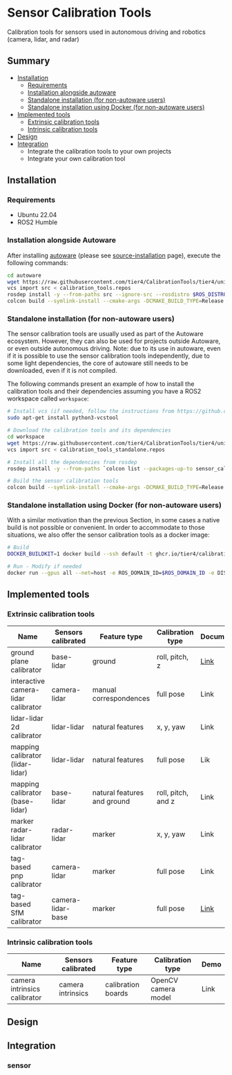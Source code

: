 # Sensor Calibration Tools

Calibration tools for sensors used in autonomous driving and robotics (camera, lidar, and radar)

## Summary

- [Installation](#installation)
  - [Requirements](#requirements)
  - [Installation alongside autoware](#installation-alongside-autoware)
  - [Standalone installation (for non-autoware users)](#standalone-installation-for-non-autoware-users)
  - [Standalone installation using Docker (for non-autoware users)](#standalone-installation-using-docker-for-non-autoware-users)
- [Implemented tools](#implemented-tools)
  - [Extrinsic calibration tools](#extrinsic-calibration-tools)
  - [Intrinsic calibration tools](#intrinsic-calibration-tools)
- [Design](#design)
- [Integration](#integration)
  - Integrate the calibration tools to your own projects
  - Integrate your own calibration tool

## Installation

### Requirements

- Ubuntu 22.04
- ROS2 Humble

### Installation alongside Autoware

After installing [autoware](https://github.com/tier4/autoware) (please see [source-installation](https://autowarefoundation.github.io/autoware-documentation/main/installation/autoware/source-installation/) page), execute the following commands:

```bash
cd autoware
wget https://raw.githubusercontent.com/tier4/CalibrationTools/tier4/universe/calibration_tools.repos
vcs import src < calibration_tools.repos
rosdep install -y --from-paths src --ignore-src --rosdistro $ROS_DISTRO
colcon build --symlink-install --cmake-args -DCMAKE_BUILD_TYPE=Release
```

### Standalone installation (for non-autoware users)

The sensor calibration tools are usually used as part of the Autoware ecosystem. However, they can also be used for projects outside Autoware, or even outside autonomous driving. Note: due to its use in autoware, even if it is possible to use the sensor calibration tools independently, due to some light dependencies, the core of autoware still needs to be downloaded, even if it is not compiled.

The following commands present an example of how to install the calibration tools and their dependencies assuming you have a ROS2 workspace called `workspace`:

```bash
# Install vcs (if needed, follow the instructions from https://github.com/dirk-thomas/vcstool)
sudo apt-get install python3-vcstool

# Download the calibration tools and its dependencies
cd workspace
wget https://raw.githubusercontent.com/tier4/CalibrationTools/tier4/universe/calibration_tools_standalone.repos
vcs import src < calibration_tools_standalone.repos

# Install all the dependencies from rosdep
rosdep install -y --from-paths `colcon list --packages-up-to sensor_calibration_tools -p` --ignore-src

# Build the sensor calibration tools
colcon build --symlink-install --cmake-args -DCMAKE_BUILD_TYPE=Release --packages-up-to sensor_calibration_tools
```

### Standalone installation using Docker (for non-autoware users)

With a similar motivation than the previous Section, in some cases a native build is not possible or convenient. In order to accommodate to those situations, we also offer the sensor calibration tools as a docker image:

```bash
# Build
DOCKER_BUILDKIT=1 docker build --ssh default -t ghcr.io/tier4/calibration-tools:2.0 -f docker/Dockerfile ..

# Run - Modify if needed
docker run --gpus all --net=host -e ROS_DOMAIN_ID=$ROS_DOMAIN_ID -e DISPLAY=$DISPLAY -v /tmp/.X11-unix:/tmp/.X11-unix --device=/dev/dri:/dev/dri -it ghcr.io/tier4/calibration-tools:2.0 /bin/bash
```

## Implemented tools

### Extrinsic calibration tools

| Name                                | Sensors calibrated | Feature type                | Calibration type   | Documentation                              | Tutorial                                           |
| ----------------------------------- | ------------------ | --------------------------- | ------------------ | ------------------------------------------ | -------------------------------------------------- |
| ground plane calibrator             | base-lidar         | ground                      | roll, pitch, z     | [Link](ground_plane_calibrator/README.md)  | Link                                               |
| interactive camera-lidar calibrator | camera-lidar       | manual correspondences      | full pose          | Link                                       | Link                                               |
| lidar-lidar 2d calibrator           | lidar-lidar        | natural features            | x, y, yaw          | Link                                       | Link                                               |
| mapping calibrator (lidar-lidar)    | lidar-lidar        | natural features            | full pose          | Lik                                        | Link                                               |
| mapping calibrator (base-lidar)     | base-lidar         | natural features and ground | roll, pitch, and z | Link                                       | Link                                               |
| marker radar-lidar calibrator       | radar-lidar        | marker                      | x, y, yaw          | Link                                       | Link                                               |
| tag-based pnp calibrator            | camera-lidar       | marker                      | full pose          | Link                                       | Link                                               |
| tag-based SfM calibrator            | camera-lidar-base  | marker                      | full pose          | [Link](tag_based_sfm_calibrator/README.md) | [Link](docs/tutorials/tag_based_sfm_calibrator.md) |

### Intrinsic calibration tools

| Name                         | Sensors calibrated | Feature type       | Calibration type    | Demo |
| ---------------------------- | ------------------ | ------------------ | ------------------- | ---- |
| camera intrinsics calibrator | camera intrinsics  | calibration boards | OpenCV camera model | Link |

## Design

## Integration

### sensor
